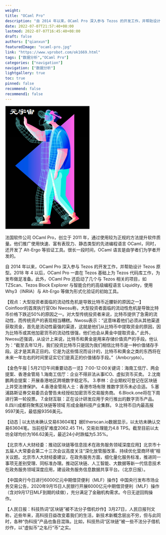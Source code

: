 ```yaml
---
weight: 
title: "OCaml Pro"
description: "自 2014 年以来，OCaml Pro 深入参与 Tezos 的开发工作，并帮助设计 Tezos 原型"
date: 2022-07-07T21:57:40+08:00
lastmod: 2022-07-07T16:45:40+08:00
draft: false
authors: ["qianxun"]
featuredImage: "ocaml-pro.jpg"
link: "https://www.vprobot.com/ok1669.html"
tags: ["数据分析","OCaml Pro"]
categories: ["navigation"]
navigation: ["数据分析"]
lightgallery: true
toc: true
pinned: false
recommend: false
recommend1: false
---
```

![](422a02fa260912b3dfe34b0670ba27d.png)

法国软件公司 OCaml Pro，创立于 2011 年，通过使用较为正规的方法提升软件质量。他们推广使用快速、富有表现力、静态类型的先进编程语言 OCaml，同时，还开发了 Alt-Ergo 等验证工具。很长一段时间，OCaml 语言是由学者们为学者开发的。 

自 2014 年以来，OCaml Pro 深入参与 Tezos 的开发工作，并帮助设计 Tezos 原型。2018 年 4 以后，OCaml Pro 一直在 Tezos 基础上为 Tezos 代码库工作，为发布做足准备。此外，OCaml Pro 还启动了几个与 Tezos 相关的项目，如 TZScan、Tezos Block Explorer 与智能合约的高级编程语言 Liquidity，使用 Why3（INRIA）与 Alt-Ergo 等做为形式化验证的初始工具。

【观点：大型投资者面临的流动性危机是导致比特币近腰斩的原因之一】Coinfloor的首席执行官Obi Nwosu称，大型投资者面临的流动性危机是导致比特币价格下跌近50%的原因之一。对大型传统投资者来说，比特币提供了急需的流动性，而传统资产的表现相当糟糕。Nwosu表示：“这意味着他们必须从其他渠道获取资金，首先是流动性最强的渠道，这就是他们从比特币中提取资金的原因，因为比特币或其他加密货币的流动性很强，他们也会从黄金中提取资金。” 此外，Nwosu还强调，从设计上来说，比特币和黄金是用来存储价值资产的手段。他认为：“截至去年12月，我们投资比特币只是因为我们相信比特币是一种价值储存手段。这才是其真正目的。它是为这些情况而设计的，比特币和黄金之类的东西将在未来一年左右的时间里证实它们是真正的价值储存手段。”（Ambcrypto）。

【金色午报 | 5月21日午间重要动态一览】7:00-12:00关键词：海南工信厅、两会提案、香港金管局 1.海南工信厅：企业不得非法从事ICO、虚拟货币买卖。 2.沈南鹏两会提案：开展香港地区跨境数字稳定币。 3.李林：企业期权可登记在区块链上并受法律保护。 4.香港金管局人士：香港市场有限 推数字货币未必合适。 5.塞浦路斯证券交易委员会警告未经授权加密货币交易服务商。 6.Block.one将在下周进行第一轮投票。 7.金财互联：正在设计研发应用于央行推出的数字货币产品。 8.四川成都将聚焦区块链等领域 形成金融科技产业集群。 9.比特币日内最高报9597美元，最低报9356美元。

【动态 | 以太坊未确认交易63604笔】据Etherscan.io数据显示，以太坊未确认交易63604笔。当前挖矿难度2062.45 TH，交易处理能力4.8 TPS。截至目前以太坊全球均价为166.62美元，最近24小时跌幅为5.35%。

【北京市人大财经委：推动区块链等信息技术在政务服务领域深度应用】北京市十五届人大常委会第二十三次会议高度关注“深化放管服改革、持续优化营商环境”相关议题。北京市人大财经委建议，在政务服务方面，细化量化服务标准，推进同一事项无差别受理、同标准办理。推动区块链、人工智能、大数据等新一代信息技术在政务服务领域深度应用，建设政务服务信息数据共享平台。（北京日报）。

【中国央行今日进行6000亿元中期借贷便利（MLF）操作】中国央行发布市场业务交易公告，2020年9月15日人民银行开展6000亿元中期借贷便利（MLF）操作（含对9月17日MLF到期的续做），充分满足了金融机构需求。今日无逆回购操作。

【人民日报：科技热词“区块链”被不法分子借机炒作】3月27日，人民日报刊文称，近些年来，高科技日益改变着我们的生活，新技术新概念层出不穷，但与此同时，各种“伪科技”产品也鱼目混珠。比如，科技热词“区块链”被一些不法分子借机炒作，以“虚拟币”之名行“币”之实。